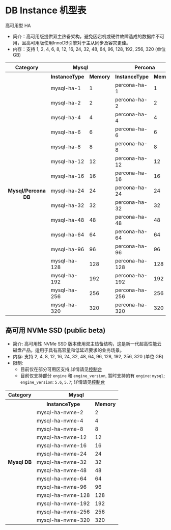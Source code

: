 
# DB Instance 机型表

高可用型 HA

- 简介：高可用版提供双主热备架构，避免因宕机或硬件故障造成的数据库不可用，且高可用版使用InnoDB引擎对于主从同步及容灾更佳。
- 内存：支持 1, 2, 4, 6, 8, 12, 16, 24, 32, 48, 64, 96, 128, 192, 256, 320 (单位 GB)

<table><tr><th colspan="1">Category</th><th colspan="2">Mysql</th><th colspan="2">Percona</th></tr><tr><th rowspan="18">Mysql/Percona DB</th><th>InstanceType</th><th>Memory</th><th>InstanceType</th><th>Memory</th></tr><tr><td>mysql-ha-1</td><td>1</td><td>percona-ha-1</td><td>1</td> </tr><tr><td>mysql-ha-2</td><td>2</td><td>percona-ha-2</td><td>2</td> </tr><tr><td>mysql-ha-4</td><td>4</td><td>percona-ha-4</td><td>4</td> </tr><tr><td>mysql-ha-6</td><td>6</td><td>percona-ha-6</td><td>6</td> </tr><tr><td>mysql-ha-8</td><td>8</td><td>percona-ha-8</td><td>8</td> </tr><tr><td>mysql-ha-12</td><td>12</td><td>percona-ha-12</td><td>12</td> </tr><tr><td>mysql-ha-16</td><td>16</td><td>percona-ha-16</td><td>16</td> </tr><tr><td>mysql-ha-24</td><td>24</td><td>percona-ha-24</td><td>24</td> </tr><tr><td>mysql-ha-32</td><td>32</td><td>percona-ha-32</td><td>32</td> </tr><tr><td>mysql-ha-48</td><td>48</td><td>percona-ha-48</td><td>48</td> </tr><tr><td>mysql-ha-64</td><td>64</td><td>percona-ha-64</td><td>64</td> </tr><tr><td>mysql-ha-96</td><td>96</td><td>percona-ha-96</td><td>96</td> </tr><tr><td>mysql-ha-128</td><td>128</td><td>percona-ha-128</td><td>128</td> </tr><tr><td>mysql-ha-192</td><td>192</td><td>percona-ha-192</td><td>192</td> </tr><tr><td>mysql-ha-256</td><td>256</td><td>percona-ha-256</td><td>256</td> </tr><tr><td>mysql-ha-320</td><td>320</td><td>percona-ha-320</td><td>320</td> </tr></table>

## 高可用 NVMe SSD (public beta)

- 简介: 高可用性 NVMe SSD 版本使用双主热备结构，这是新一代超高性能云磁盘产品，适用于具有高容量和低延迟要求的业务场景。
- 内存: 支持 2, 4, 8, 12, 16, 24, 32, 48, 64, 96, 128, 192, 256, 320 (单位 GB)
- 限制: 
    - 目前仅在部分可用区支持,详情请见[控制台](https://console.ucloud.cn/udb/mysql/create)
    - 目前仅支持部分 `engine` 和 `engine_version`, 暂时支持的有 `engine`: `mysql`; `engine_version`: `5.6`, `5.7`; 详情请见[控制台](https://console.ucloud.cn/udb/mysql/create)

<table><tr> <th colspan="1">Category</th> <th colspan="2">Mysql</th></tr><tr> <th rowspan="16">Mysql DB</th> <th>InstanceType</th> <th>Memory</th></tr><tr> <td>mysql-ha-nvme-2</td> <td>2</td></tr><tr> <td>mysql-ha-nvme-4</td> <td>4</td></tr><tr> <td>mysql-ha-nvme-8</td> <td>8</td></tr><tr> <td>mysql-ha-nvme-12</td> <td>12</td></tr><tr> <td>mysql-ha-nvme-16</td> <td>16</td></tr><tr> <td>mysql-ha-nvme-24</td> <td>24</td></tr><tr> <td>mysql-ha-nvme-32</td> <td>32</td></tr><tr> <td>mysql-ha-nvme-48</td> <td>48</td></tr><tr> <td>mysql-ha-nvme-64</td> <td>64</td></tr><tr> <td>mysql-ha-nvme-96</td> <td>96</td></tr><tr> <td>mysql-ha-nvme-128</td> <td>128</td></tr><tr> <td>mysql-ha-nvme-192</td> <td>192</td></tr><tr> <td>mysql-ha-nvme-256</td> <td>256</td></tr><tr> <td>mysql-ha-nvme-320</td> <td>320</td></tr></table>